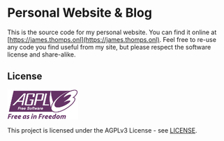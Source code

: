 # Personal Website & Blog

This is the source code for my personal website. You can find it online at
[https://james.thomps.onl](https://james.thomps.onl). Feel free to re-use any
code you find useful from my site, but please respect the software license and
share-alike.

## License

[![AGPLv3](public/agplv3-with-text-162x68.png)](LICENSE.md)

This project is licensed under the AGPLv3 License - see [LICENSE](LICENSE.md).
